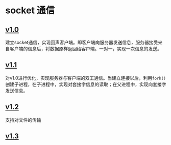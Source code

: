 # socket 通信

## [v1.0](./v1.0)
建立socket通信，实现回声客户端。即客户端向服务器发送信息，服务器接受来自客户端的信息后，将数据原样返回给客户端。一对一，实现一次信息的发送。

## [v1.1](./v1.1)
对v1.0进行优化，实现服务器与客户端的双工通信。当建立连接以后，利用`fork()`创建子进程，在子进程中，实现对套接字信息的读取；在父进程中，实现向套接字发送信息。

## [v1.2](./v1.2)
支持对文件的传输

## [v1.3](./v1.3)
